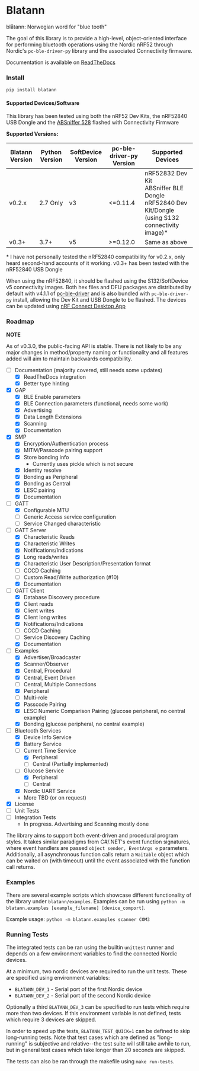 # Blatann

blåtann: Norwegian word for "blue tooth"

The goal of this library is to provide a high-level, object-oriented interface
for performing bluetooth operations using the Nordic nRF52 through Nordic's `pc-ble-driver-py` library
and the associated Connectivity firmware.

Documentation is available on [ReadTheDocs](https://blatann.readthedocs.io)

### Install

`pip install blatann`

#### Supported Devices/Software

This library has been tested using both the nRF52 Dev Kits, the nRF52840 USB Dongle and the [ABSniffer 528](https://blog.aprbrother.com/product/absniffer-usb-dongle-528) flashed with Connectivity Firmware

**Supported Versions:**

| Blatann Version | Python Version | SoftDevice Version | pc-ble-driver-py Version | Supported Devices                                                                                    |
|-----------------|----------------|--------------------|--------------------------|------------------------------------------------------------------------------------------------------|
| v0.2.x          | 2.7 Only       | v3                 | <=0.11.4                 | nRF52832 Dev Kit<br>ABSniffer BLE Dongle<br>nRF52840 Dev Kit/Dongle (using S132 connectivity image)* |
| v0.3+           | 3.7+           | v5                 | \>=0.12.0                | Same as above                                                                                        |

\* I have not personally tested the nRF52840 compatibility for v0.2.x, only heard second-hand accounts of it working. v0.3+ has been tested with the nRF52840 USB Dongle

When using the nRF52840, it should be flashed using the S132/SoftDevice v5 connectivity images. Both hex files and DFU packages are distributed by default
with v4.1.1 of [pc-ble-driver](https://github.com/NordicSemiconductor/pc-ble-driver/releases/tag/v4.1.1) and is also bundled with `pc-ble-driver-py` install,
allowing the Dev Kit and USB Dongle to be flashed. The devices can be updated using [nRF Connect Desktop App](https://www.nordicsemi.com/Software-and-Tools/Development-Tools/nRF-Connect-for-desktop)

### Roadmap

**NOTE**

As of v0.3.0, the public-facing API is stable. There is not likely to be any major changes in method/property naming or functionality
and all features added will aim to maintain backwards compatibility.

- [ ] Documentation (majority covered, still needs some updates)
    - [X] ReadTheDocs integration
    - [X] Better type hinting
- [X] GAP
    - [X] BLE Enable parameters
    - [X] BLE Connection parameters (functional, needs some work)
    - [X] Advertising
    - [X] Data Length Extensions
    - [X] Scanning
    - [X] Documentation
- [X] SMP
    - [X] Encryption/Authentication process
    - [X] MITM/Passcode pairing support
    - [X] Store bonding info
      - Currently uses pickle which is not secure
    - [X] Identity resolve
    - [X] Bonding as Peripheral
    - [X] Bonding as Central
    - [X] LESC pairing
    - [X] Documentation
- [ ] GATT
    - [X] Configurable MTU
    - [ ] Generic Access service configuration
    - [ ] Service Changed characteristic
- [ ] GATT Server
    - [X] Characteristic Reads
    - [X] Characteristic Writes
    - [X] Notifications/Indications
    - [X] Long reads/writes
    - [X] Characteristic User Description/Presentation format
    - [ ] CCCD Caching
    - [ ] Custom Read/Write authorization (#10)
    - [X] Documentation
- [ ] GATT Client
    - [X] Database Discovery procedure
    - [X] Client reads
    - [X] Client writes
    - [X] Client long writes
    - [X] Notifications/Indications
    - [ ] CCCD Caching
    - [ ] Service Discovery Caching
    - [X] Documentation
- [ ] Examples
    - [X] Advertiser/Broadcaster
    - [X] Scanner/Observer
    - [X] Central, Procedural
    - [X] Central, Event Driven
    - [ ] Central, Multiple Connections
    - [X] Peripheral
    - [ ] Multi-role
    - [X] Passcode Pairing
    - [X] LESC Numeric Comparison Pairing (glucose peripheral, no central example)
    - [X] Bonding (glucose peripheral, no central example)
- [ ] Bluetooth Services
    - [X] Device Info Service
    - [X] Battery Service
    - [ ] Current Time Service
       - [X] Peripheral
       - [ ] Central (Partially implemented)
    - [ ] Glucose Service
       - [X] Peripheral
       - [ ] Central
    - [X] Nordic UART Service
    - More TBD (or on request)
- [X] License
- [ ] Unit Tests
- [ ] Integration Tests
    - In progress. Advertising and Scanning mostly done


The library aims to support both event-driven and procedural program styles. It takes similar paradigms from C#/.NET's event function signatures,
where event handlers are passed  `object sender, EventArgs e` parameters.
Additionally, all asynchronous function calls return a `Waitable` object which can be waited on (with timeout)
until the event associated with the function call returns.

### Examples

There are several example scripts which showcase different functionality of the library under `blatann/examples`.
Examples can be run using `python -m blatann.examples [example_filename] [device_comport]`.

Example usage: `python -m blatann.examples scanner COM3`

### Running Tests

The integrated tests can be ran using the builtin `unittest` runner and depends on a few environment variables to find the connected Nordic devices.

At a minimum, two nordic devices are required to run the unit tests. These are specified using environment variables:

- `BLATANN_DEV_1` - Serial port of the first Nordic device
- `BLATANN_DEV_2` - Serial port of the second Nordic device

Optionally a third `BLATANN_DEV_3` can be specified to run tests which require more than two devices. If this environment variable is not defined, tests which require 3 devices are skipped.

In order to speed up the tests, `BLATANN_TEST_QUICK=1` can be defined to skip long-running tests. 
Note that test cases which are defined as "long-running" is subjective and relative--the test suite will still take awhile to run, 
but in general test cases which take longer than 20 seconds are skipped.

The tests can also be ran through the makefile using `make run-tests`.

